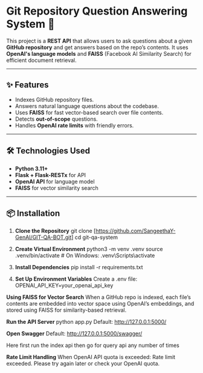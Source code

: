 # Git Repository Question Answering System 🚀

This project is a **REST API** that allows users to ask questions about a given **GitHub repository** and get answers based on the repo’s contents. It uses **OpenAI's language models** and **FAISS** (Facebook AI Similarity Search) for efficient document retrieval.

---

## ✨ Features

- Indexes GitHub repository files.
- Answers natural language questions about the codebase.
- Uses **FAISS** for fast vector-based search over file contents.
- Detects **out-of-scope** questions.
- Handles **OpenAI rate limits** with friendly errors.

---

## 🛠️ Technologies Used

- **Python 3.11+**
- **Flask + Flask-RESTx** for API
- **OpenAI API** for language model
- **FAISS** for vector similarity search

---

## 📦 Installation

1. **Clone the Repository**
   git clone [https://github.com/SangeethaY-GenAI/GIT-QA-BOT.git]
   cd git-qa-system

2.  **Create Virtual Environment**
    python3 -m venv .venv
    source .venv/bin/activate  # On Windows: .venv\Scripts\activate

3.  **Install Dependencies**
    pip install -r requirements.txt

4.  **Set Up Environment Variables**
    Create a .env file:
    OPENAI_API_KEY=your_openai_api_key
    
**Using FAISS for Vector Search**
When a GitHub repo is indexed, each file’s contents are embedded into vector space using OpenAI’s embeddings, and stored using FAISS for similarity-based retrieval.

**Run the API Server**
python app.py
Default: http://127.0.0.1:5000/

**Open Swagger**
Default: http://127.0.0.1:5000/swagger/

Here first run the index api then go for query api any number of times

**Rate Limit Handling**
When OpenAI API quota is exceeded:
Rate limit exceeded. Please try again later or check your OpenAI quota.



